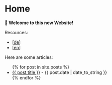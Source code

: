 # Home

**👋 Welcome to this new Website!**

Resources:
- [[de]]
- [[en]]

Here are some articles:
<ul>
    {% for post in site.posts %}
        <li> <a href="{{ post.url | absolute_url }}">{{ post.title }}</a> - {{ post.date | date_to_string }}</li>
    {% endfor %}
</ul>

[//begin]: # "Autogenerated link references for markdown compatibility"
[de]: de.md "Wissensbasis"
[en]: en.md "Knowledge Base"
[//end]: # "Autogenerated link references"